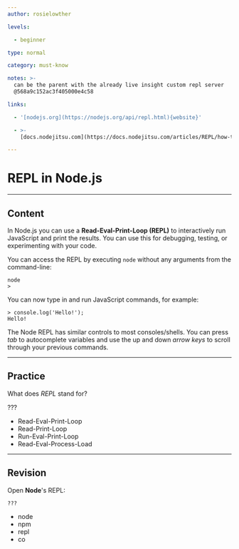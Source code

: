 ```yaml
---
author: rosielowther

levels:

  - beginner

type: normal

category: must-know

notes: >-
  can be the parent with the already live insight custom repl server
  @568a9c152ac3f405000e4c58

links:

  - '[nodejs.org](https://nodejs.org/api/repl.html){website}'

  - >-
    [docs.nodejitsu.com](https://docs.nodejitsu.com/articles/REPL/how-to-use-nodejs-repl){website}

---
```

# REPL in Node.js

---
## Content

In Node.js you can use a **Read-Eval-Print-Loop (REPL)** to interactively run JavaScript and print the results. You can use this for debugging, testing, or experimenting with your code.

You can access the REPL by executing `node` without any arguments from the command-line:

```
node
>
```
You can now type in and run JavaScript commands, for example:
```
> console.log('Hello!');
Hello!
```

The Node REPL has similar controls to most consoles/shells. You can press _tab_ to autocomplete variables and use the up and down _arrow keys_ to scroll through your previous commands.

---
## Practice

What does *REPL* stand for?

???

* Read-Eval-Print-Loop
* Read-Print-Loop
* Run-Eval-Print-Loop
* Read-Eval-Process-Load

---
## Revision

Open **Node**'s REPL:
```
???
```

* node
* npm
* repl
* co
 
